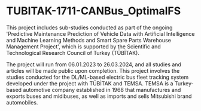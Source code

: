 # TUBITAK-1711-CANBus_OptimalFS
This project includes sub-studies conducted as part of the ongoing 'Predictive Maintenance Prediction of Vehicle Data with Artificial Intelligence and Machine Learning Methods and Smart Spare Parts Warehouse Management Project', which is supported by the Scientific and Technological Research Council of Turkey (TÜBİTAK). 

The project will run from 06.01.2023 to 26.03.2024, and all studies and articles will be made public upon completion. 
This project involves the studies conducted for the DL/ML-based electric bus fleet tracking system developed under the project with TÜBİTAK and TEMSA. TEMSA is a Turkey-based automotive company established in 1968 that manufactures and exports buses and midibuses, as well as imports and sells Mitsubishi brand automobiles.

